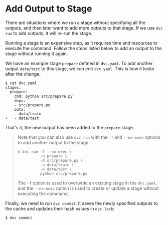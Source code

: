 # Add Output to Stage

There are situations where we run a stage without specifying all the
<abbr>outputs</abbr>, and then later want to add more outputs to that stage. If
we use `dvc run` to add outputs, it will re-run the stage.

Running a stage is an expensive step, as it requires time and resources to
execute the command. Follow the steps listed below to add an output to the stage
without running it again.

We have an example stage `prepare` defined in `dvc.yaml`. To add another output
`data/test` to this stage, we can edit `dvc.yaml`. This is how it looks after
the change:

```dvc
$ cat dvc.yaml
stages:
  prepare:
    cmd: python src/prepare.py
    deps:
    - src/prepare.py
    outs:
    - data/train
+   - data/test
```

That's it, the new output has been added to the `prepare` stage.

> Note that you can also use `dvc run` with the `-f` and `--no-exec` options to
> add another output to the stage:
>
> ```dvc
> $ dvc run -f --no-exec \
>           -n prepare \
>           -d src/prepare.py \
>           -o data/train \
>           -o data/test \
>           python src/prepare.py
> ```
>
> The `-f` option is used to overwrite an existing stage in the `dvc.yaml`, and
> the `--no-exec` option is used to create or update a stage without executing
> the command.

Finally, we need to run `dvc commit`. It saves the newly specified outputs to
the <abbr>cache</abbr> and updates their hash values in `dvc.lock`:

```dvc
$ dvc commit
```
